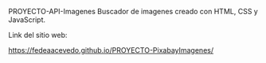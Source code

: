 PROYECTO-API-Imagenes
Buscador de imagenes creado con HTML, CSS y JavaScript.

Link del sitio web: 

https://fedeaacevedo.github.io/PROYECTO-PixabayImagenes/
